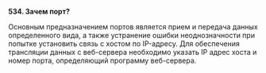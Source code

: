 **534. Зачем порт?**  

Основным предназначением портов является прием и передача данных определенного вида, а также устранение ошибки неоднозначности при попытке установить связь с хостом по IP-адресу. Для обеспечения трансляции данных с веб-сервера необходимо указать IP адрес хоста и номер порта, определяющий программу веб-сервера.


